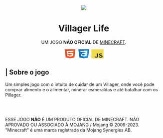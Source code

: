<div align="center"> 
  <img src="https://media.discordapp.net/attachments/1063891503107285102/1095773985695879309/villagerLife.png?width=1171&height=609">
</div>

<div align="center">
  <h1>Villager Life</h1>
  <p>UM JOGO <b>NÃO OFICIAL</b> DE <a href="https://www.minecraft.net/pt-br">MINECRAFT</a>.</p>
</div>

<div align="center">
  <img title="HTML" height="30" width="40" src="https://raw.githubusercontent.com/devicons/devicon/master/icons/html5/html5-original.svg">
  <img title="CSS" height="30" width="40" src="https://raw.githubusercontent.com/devicons/devicon/master/icons/css3/css3-original.svg">
  <img title="JavaScript" height="30" width="40" src="https://raw.githubusercontent.com/devicons/devicon/master/icons/javascript/javascript-original.svg">
</div>

## | Sobre o jogo ##

<p>Um simples jogo com o intuito de cuidar de um Villager, onde você pode comprar alimento e o alimentar, minerar esmeraldas e até batalhar com os Pillager. </p><br><br>
<p>ESSE JOGO <b>NÃO</b> É UM PRODUTO OFICIAL DE MINECRAFT. NÃO APROVADO OU ASSOCIADO À MOJANG / Mojang © 2009-2023. "Minecraft" é uma marca registrada da Mojang Synergies AB.
